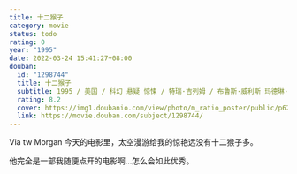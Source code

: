 ```yaml
---
title: 十二猴子
category: movie
status: todo
rating: 0
year: "1995"
date: 2022-03-24 15:41:27+08:00
douban:
  id: "1298744"
  title: 十二猴子
  subtitle: 1995 / 美国 / 科幻 悬疑 惊悚 / 特瑞·吉列姆 / 布鲁斯·威利斯 玛德琳·斯托
  rating: 8.2
  cover: https://img1.doubanio.com/view/photo/m_ratio_poster/public/p627041570.jpg
  link: https://movie.douban.com/subject/1298744/
---
```


Via tw Morgan 今天的电影里，太空漫游给我的惊艳远没有十二猴子多。

他完全是一部我随便点开的电影啊…怎么会如此优秀。
